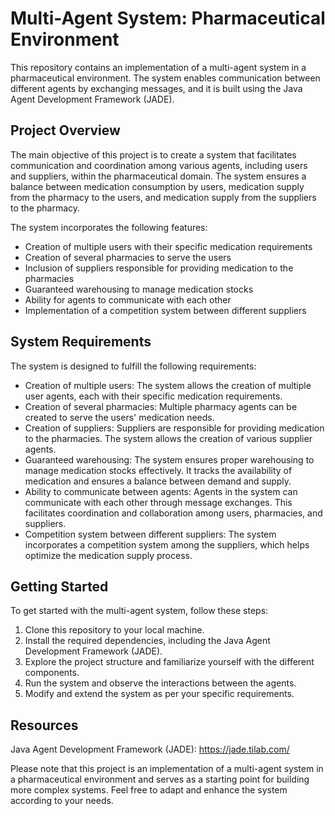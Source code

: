 # Multi-Agent System: Pharmaceutical Environment

This repository contains an implementation of a multi-agent system in a pharmaceutical environment. The system enables communication between different agents by exchanging messages, and it is built using the Java Agent Development Framework (JADE).

## Project Overview
The main objective of this project is to create a system that facilitates communication and coordination among various agents, including users and suppliers, within the pharmaceutical domain. The system ensures a balance between medication consumption by users, medication supply from the pharmacy to the users, and medication supply from the suppliers to the pharmacy.

The system incorporates the following features:

- Creation of multiple users with their specific medication requirements
- Creation of several pharmacies to serve the users
- Inclusion of suppliers responsible for providing medication to the pharmacies
- Guaranteed warehousing to manage medication stocks
- Ability for agents to communicate with each other
- Implementation of a competition system between different suppliers

## System Requirements
The system is designed to fulfill the following requirements:

- Creation of multiple users: The system allows the creation of multiple user agents, each with their specific medication requirements.
- Creation of several pharmacies: Multiple pharmacy agents can be created to serve the users' medication needs.
- Creation of suppliers: Suppliers are responsible for providing medication to the pharmacies. The system allows the creation of various supplier agents.
- Guaranteed warehousing: The system ensures proper warehousing to manage medication stocks effectively. It tracks the availability of medication and ensures a balance between demand and supply.
- Ability to communicate between agents: Agents in the system can communicate with each other through message exchanges. This facilitates coordination and collaboration among users, pharmacies, and suppliers.
- Competition system between different suppliers: The system incorporates a competition system among the suppliers, which helps optimize the medication supply process.

## Getting Started
To get started with the multi-agent system, follow these steps:

1. Clone this repository to your local machine.
2. Install the required dependencies, including the Java Agent Development Framework (JADE).
3. Explore the project structure and familiarize yourself with the different components.
4. Run the system and observe the interactions between the agents.
5. Modify and extend the system as per your specific requirements.

## Resources
Java Agent Development Framework (JADE): https://jade.tilab.com/

Please note that this project is an implementation of a multi-agent system in a pharmaceutical environment and serves as a starting point for building more complex systems. Feel free to adapt and enhance the system according to your needs.
